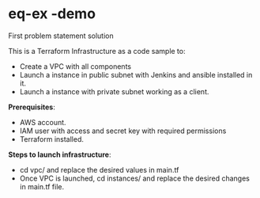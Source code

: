 # eq-ex -demo
First problem statement solution


This is a Terraform Infrastructure as a code sample to:
 - Create a VPC with all components
 - Launch a instance in public subnet with Jenkins and ansible installed in it.
 - Launch a instance with private subnet working as a client.

**Prerequisites**: 
 - AWS account.
 - IAM user with access and secret key with required permissions
 - Terraform installed.

**Steps to launch infrastructure**:
 - cd vpc/ and replace the desired values in main.tf
 - Once VPC is launched, cd instances/ and replace the desired changes in main.tf file.
